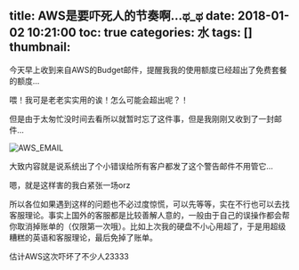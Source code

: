title: AWS是要吓死人的节奏啊...ಥ_ಥ
date: 2018-01-02 10:21:00
toc: true
categories: 水
tags: []
thumbnail: 
---
今天早上收到来自AWS的Budget邮件，提醒我我的使用额度已经超出了免费套餐的额度...

喂！我可是老老实实用的诶！怎么可能会超出呢？！

但是由于太匆忙没时间去看所以就暂时忘了这件事，但是我刚刚又收到了一封邮件...

![AWS_EMAIL][1]

大致内容就是说系统出了个小错误给所有客户都发了这个警告邮件不用管它...

嗯，就是这样害的我白紧张一场orz

所以各位如果遇到这样的问题也不必过度惊慌，可以先等等，实在不行也可以去找客服理论。事实上国外的客服都是比较善解人意的，一般由于自己的误操作都会帮你取消掉账单的（仅限第一次哦）。比如上次我的硬盘不小心用超了，于是用超级糟糕的英语和客服理论，最后免掉了账单。

估计AWS这次吓坏了不少人23333

  [1]: https://blog.hans362.cn/usr/uploads/2018/01/2832363996.jpeg